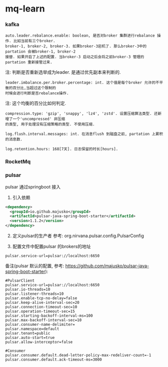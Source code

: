 # mq-learn

### kafka
```shell script
auto.leader.rebalance.enable: boolean, 是否对broker 集群进行rebalance 操作. 比如当前有三个broker.
broker-1, broker-2, broker-3. 如果broker-3宕机了. 那么broker-3中的partation 会被broker-1, broker-2
接替. 如果开启了上述的配置. 当broker-3 启动之后会将之前broker-3 管理的partation 重新接管过来.
```
注: 判断是否重新选举成为leader. 是通过优先副本来判断的.

```shell script
leader.imbalance.per.broker.percentage: int. 这个值是每个broker 允许的不平衡的百分比,当超过这个限制的
时候会进行判断是否rebalance操作.
```
注: 这个均衡的百分比如何判定.

```shell script
compression.type: 'gzip', 'snappy', 'lz4', 'zstd'. 设置压缩算法类型. 还新增了一个'uncompressed' 非压缩
的类型, 用于处理没有压缩策略的类型. 不使用压缩.
```

```shell script
log.flush.interval.messages: int. 在消息flush 到磁盘之前, partation 上累积的消息数.
```

```shell script
log.retention.hours: 168[7天]. 日志保留的时长[hours].
```


### RocketMq


### pulsar 

pulsar 通过springboot 接入
1. 引入依赖
```xml
<dependency>
  <groupId>io.github.majusko</groupId>
  <artifactId>pulsar-java-spring-boot-starter</artifactId>
  <version>1.1.2</version>
</dependency>
```
2. 定义pulsar的生产者
参考: org.nirvana.pulsar.config.PulsarConfig

3. 配置文件中配置pulsar 的brokers的地址
```properties
pulsar.service-url=pulsar://localhost:6650
```

备注(pulsar 默认的配置, 参考: https://github.com/majusko/pulsar-java-spring-boot-starter): 
````properties
#PulsarClient
pulsar.service-url=pulsar://localhost:6650
pulsar.io-threads=10
pulsar.listener-threads=10
pulsar.enable-tcp-no-delay=false
pulsar.keep-alive-interval-sec=20
pulsar.connection-timeout-sec=10
pulsar.operation-timeout-sec=15
pulsar.starting-backoff-interval-ms=100
pulsar.max-backoff-interval-sec=10
pulsar.consumer-name-delimiter=
pulsar.namespace=default
pulsar.tenant=public
pulsar.auto-start=true
pulsar.allow-interceptor=false

#Consumer
pulsar.consumer.default.dead-letter-policy-max-redeliver-count=-1
pulsar.consumer.default.ack-timeout-ms=3000
````